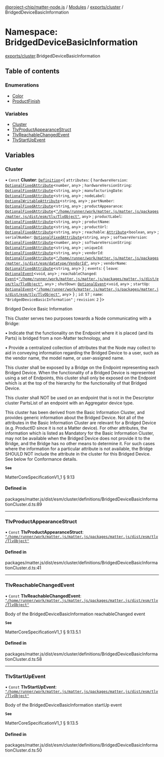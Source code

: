 [@project-chip/matter-node.js](../README.md) / [Modules](../modules.md) / [exports/cluster](exports_cluster.md) / BridgedDeviceBasicInformation

# Namespace: BridgedDeviceBasicInformation

[exports/cluster](exports_cluster.md).BridgedDeviceBasicInformation

## Table of contents

### Enumerations

- [Color](../enums/exports_cluster.BridgedDeviceBasicInformation.Color.md)
- [ProductFinish](../enums/exports_cluster.BridgedDeviceBasicInformation.ProductFinish.md)

### Variables

- [Cluster](exports_cluster.BridgedDeviceBasicInformation.md#cluster)
- [TlvProductAppearanceStruct](exports_cluster.BridgedDeviceBasicInformation.md#tlvproductappearancestruct)
- [TlvReachableChangedEvent](exports_cluster.BridgedDeviceBasicInformation.md#tlvreachablechangedevent)
- [TlvStartUpEvent](exports_cluster.BridgedDeviceBasicInformation.md#tlvstartupevent)

## Variables

### Cluster

• `Const` **Cluster**: [`Definition`](exports_cluster.ClusterFactory.md#definition)\<\{ `attributes`: \{ `hardwareVersion`: [`OptionalFixedAttribute`](exports_cluster.md#optionalfixedattribute)\<`number`, `any`\> ; `hardwareVersionString`: [`OptionalFixedAttribute`](exports_cluster.md#optionalfixedattribute)\<`string`, `any`\> ; `manufacturingDate`: [`OptionalFixedAttribute`](exports_cluster.md#optionalfixedattribute)\<`string`, `any`\> ; `nodeLabel`: [`OptionalWritableAttribute`](exports_cluster.md#optionalwritableattribute)\<`string`, `any`\> ; `partNumber`: [`OptionalFixedAttribute`](exports_cluster.md#optionalfixedattribute)\<`string`, `any`\> ; `productAppearance`: [`OptionalFixedAttribute`](exports_cluster.md#optionalfixedattribute)\<[`"/home/runner/work/matter.js/matter.js/packages/matter.js/dist/esm/tlv/TlvObject"`](export._internal_.__home_runner_work_matter_js_matter_js_packages_matter_js_dist_esm_tlv_TlvObject_.md), `any`\> ; `productLabel`: [`OptionalFixedAttribute`](exports_cluster.md#optionalfixedattribute)\<`string`, `any`\> ; `productName`: [`OptionalFixedAttribute`](exports_cluster.md#optionalfixedattribute)\<`string`, `any`\> ; `productUrl`: [`OptionalFixedAttribute`](exports_cluster.md#optionalfixedattribute)\<`string`, `any`\> ; `reachable`: [`Attribute`](exports_cluster.md#attribute)\<`boolean`, `any`\> ; `serialNumber`: [`OptionalFixedAttribute`](exports_cluster.md#optionalfixedattribute)\<`string`, `any`\> ; `softwareVersion`: [`OptionalFixedAttribute`](exports_cluster.md#optionalfixedattribute)\<`number`, `any`\> ; `softwareVersionString`: [`OptionalFixedAttribute`](exports_cluster.md#optionalfixedattribute)\<`string`, `any`\> ; `uniqueId`: [`OptionalFixedAttribute`](exports_cluster.md#optionalfixedattribute)\<`string`, `any`\> ; `vendorId`: [`OptionalFixedAttribute`](exports_cluster.md#optionalfixedattribute)\<[`"/home/runner/work/matter.js/matter.js/packages/matter.js/dist/esm/datatype/VendorId"`](export._internal_.__home_runner_work_matter_js_matter_js_packages_matter_js_dist_esm_datatype_VendorId_.md), `any`\> ; `vendorName`: [`OptionalFixedAttribute`](exports_cluster.md#optionalfixedattribute)\<`string`, `any`\>  } ; `events`: \{ `leave`: [`OptionalEvent`](exports_cluster.md#optionalevent)\<`void`, `any`\> ; `reachableChanged`: [`Event`](exports_cluster.md#event)\<[`"/home/runner/work/matter.js/matter.js/packages/matter.js/dist/esm/tlv/TlvObject"`](export._internal_.__home_runner_work_matter_js_matter_js_packages_matter_js_dist_esm_tlv_TlvObject_.md), `any`\> ; `shutDown`: [`OptionalEvent`](exports_cluster.md#optionalevent)\<`void`, `any`\> ; `startUp`: [`OptionalEvent`](exports_cluster.md#optionalevent)\<[`"/home/runner/work/matter.js/matter.js/packages/matter.js/dist/esm/tlv/TlvObject"`](export._internal_.__home_runner_work_matter_js_matter_js_packages_matter_js_dist_esm_tlv_TlvObject_.md), `any`\>  } ; `id`: ``57`` ; `name`: ``"BridgedDeviceBasicInformation"`` ; `revision`: ``2``  }\>

Bridged Device Basic Information

This Cluster serves two purposes towards a Node communicating with a Bridge:

  • Indicate that the functionality on the Endpoint where it is placed (and its Parts) is bridged from a
    non-Matter technology, and

  • Provide a centralized collection of attributes that the Node may collect to aid in conveying information
    regarding the Bridged Device to a user, such as the vendor name, the model name, or user-assigned name.

This cluster shall be exposed by a Bridge on the Endpoint representing each Bridged Device. When the
functionality of a Bridged Device is represented using a set of Endpoints, this cluster shall only be exposed on
the Endpoint which is at the top of the hierarchy for the functionality of that Bridged Device.

This cluster shall NOT be used on an endpoint that is not in the Descriptor cluster PartsList of an endpoint
with an Aggregator device type.

This cluster has been derived from the Basic Information Cluster, and provides generic information about the
Bridged Device. Not all of the attributes in the Basic Information Cluster are relevant for a Bridged Device
(e.g. ProductID since it is not a Matter device). For other attributes, the information which is listed as
Mandatory for the Basic Information Cluster, may not be available when the Bridged Device does not provide it to
the Bridge, and the Bridge has no other means to determine it. For such cases where the information for a
particular attribute is not available, the Bridge SHOULD NOT include the attribute in the cluster for this
Bridged Device. See below for Conformance details.

**`See`**

MatterCoreSpecificationV1_1 § 9.13

#### Defined in

packages/matter.js/dist/esm/cluster/definitions/BridgedDeviceBasicInformationCluster.d.ts:89

___

### TlvProductAppearanceStruct

• `Const` **TlvProductAppearanceStruct**: [`"/home/runner/work/matter.js/matter.js/packages/matter.js/dist/esm/tlv/TlvObject"`](export._internal_.__home_runner_work_matter_js_matter_js_packages_matter_js_dist_esm_tlv_TlvObject_.md)

#### Defined in

packages/matter.js/dist/esm/cluster/definitions/BridgedDeviceBasicInformationCluster.d.ts:41

___

### TlvReachableChangedEvent

• `Const` **TlvReachableChangedEvent**: [`"/home/runner/work/matter.js/matter.js/packages/matter.js/dist/esm/tlv/TlvObject"`](export._internal_.__home_runner_work_matter_js_matter_js_packages_matter_js_dist_esm_tlv_TlvObject_.md)

Body of the BridgedDeviceBasicInformation reachableChanged event

**`See`**

MatterCoreSpecificationV1_1 § 9.13.5.1

#### Defined in

packages/matter.js/dist/esm/cluster/definitions/BridgedDeviceBasicInformationCluster.d.ts:58

___

### TlvStartUpEvent

• `Const` **TlvStartUpEvent**: [`"/home/runner/work/matter.js/matter.js/packages/matter.js/dist/esm/tlv/TlvObject"`](export._internal_.__home_runner_work_matter_js_matter_js_packages_matter_js_dist_esm_tlv_TlvObject_.md)

Body of the BridgedDeviceBasicInformation startUp event

**`See`**

MatterCoreSpecificationV1_1 § 9.13.5

#### Defined in

packages/matter.js/dist/esm/cluster/definitions/BridgedDeviceBasicInformationCluster.d.ts:50
